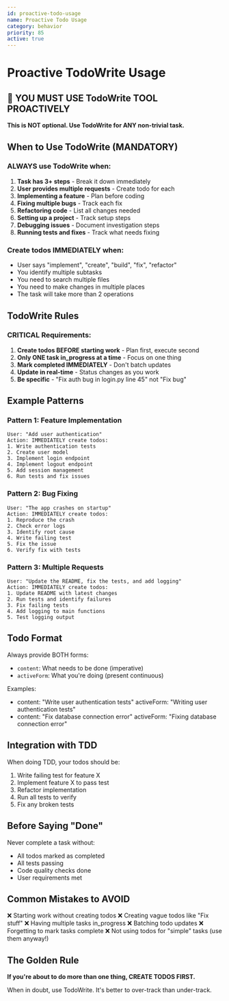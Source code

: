 ```yaml
---
id: proactive-todo-usage
name: Proactive Todo Usage
category: behavior
priority: 85
active: true
---
```


# Proactive TodoWrite Usage

## 🚨 YOU MUST USE TodoWrite TOOL PROACTIVELY

**This is NOT optional. Use TodoWrite for ANY non-trivial task.**

## When to Use TodoWrite (MANDATORY)

### ALWAYS use TodoWrite when:
1. **Task has 3+ steps** - Break it down immediately
2. **User provides multiple requests** - Create todo for each
3. **Implementing a feature** - Plan before coding
4. **Fixing multiple bugs** - Track each fix
5. **Refactoring code** - List all changes needed
6. **Setting up a project** - Track setup steps
7. **Debugging issues** - Document investigation steps
8. **Running tests and fixes** - Track what needs fixing

### Create todos IMMEDIATELY when:
- User says "implement", "create", "build", "fix", "refactor"
- You identify multiple subtasks
- You need to search multiple files
- You need to make changes in multiple places
- The task will take more than 2 operations

## TodoWrite Rules

### CRITICAL Requirements:
1. **Create todos BEFORE starting work** - Plan first, execute second
2. **Only ONE task in_progress at a time** - Focus on one thing
3. **Mark completed IMMEDIATELY** - Don't batch updates
4. **Update in real-time** - Status changes as you work
5. **Be specific** - "Fix auth bug in login.py line 45" not "Fix bug"

## Example Patterns

### Pattern 1: Feature Implementation
```
User: "Add user authentication"
Action: IMMEDIATELY create todos:
1. Write authentication tests
2. Create user model
3. Implement login endpoint
4. Implement logout endpoint
5. Add session management
6. Run tests and fix issues
```

### Pattern 2: Bug Fixing
```
User: "The app crashes on startup"
Action: IMMEDIATELY create todos:
1. Reproduce the crash
2. Check error logs
3. Identify root cause
4. Write failing test
5. Fix the issue
6. Verify fix with tests
```

### Pattern 3: Multiple Requests
```
User: "Update the README, fix the tests, and add logging"
Action: IMMEDIATELY create todos:
1. Update README with latest changes
2. Run tests and identify failures
3. Fix failing tests
4. Add logging to main functions
5. Test logging output
```

## Todo Format

Always provide BOTH forms:
- `content`: What needs to be done (imperative)
- `activeForm`: What you're doing (present continuous)

Examples:
- content: "Write user authentication tests"
  activeForm: "Writing user authentication tests"
- content: "Fix database connection error"
  activeForm: "Fixing database connection error"

## Integration with TDD

When doing TDD, your todos should be:
1. Write failing test for feature X
2. Implement feature X to pass test
3. Refactor implementation
4. Run all tests to verify
5. Fix any broken tests

## Before Saying "Done"

Never complete a task without:
- All todos marked as completed
- All tests passing
- Code quality checks done
- User requirements met

## Common Mistakes to AVOID

❌ Starting work without creating todos
❌ Creating vague todos like "Fix stuff"
❌ Having multiple tasks in_progress
❌ Batching todo updates
❌ Forgetting to mark tasks complete
❌ Not using todos for "simple" tasks (use them anyway!)

## The Golden Rule

**If you're about to do more than one thing, CREATE TODOS FIRST.**

When in doubt, use TodoWrite. It's better to over-track than under-track.